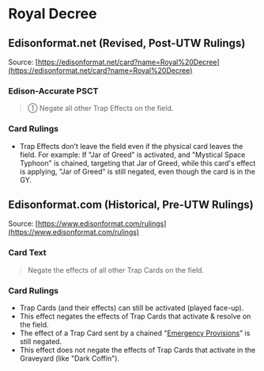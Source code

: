 # Royal Decree

## Edisonformat.net (Revised, Post-UTW Rulings)

Source: [https://edisonformat.net/card?name=Royal%20Decree](https://edisonformat.net/card?name=Royal%20Decree)

### Edison-Accurate PSCT

> ① Negate all other Trap Effects on the field.

### Card Rulings

*   Trap Effects don't leave the field even if the physical card leaves the field. For example:
If "Jar of Greed" is activated, and "Mystical Space Typhoon" is chained, targeting that Jar of Greed,
while this card's effect is applying, "Jar of Greed" is still negated, even though the card is in the GY.


## Edisonformat.com (Historical, Pre-UTW Rulings)

Source: [https://www.edisonformat.com/rulings](https://www.edisonformat.com/rulings)

### Card Text

> Negate the effects of all other Trap Cards on the field.

### Card Rulings

*   Trap Cards (and their effects) can still be activated (played face-up).
*   This effect negates the effects of Trap Cards that activate & resolve on the field.
*   The effect of a Trap Card sent by a chained "[Emergency Provisions](https://yugipedia.com/wiki/Emergency_Provisions)" is still negated.
*   This effect does not negate the effects of Trap Cards that activate in the Graveyard (like "Dark Coffin").


